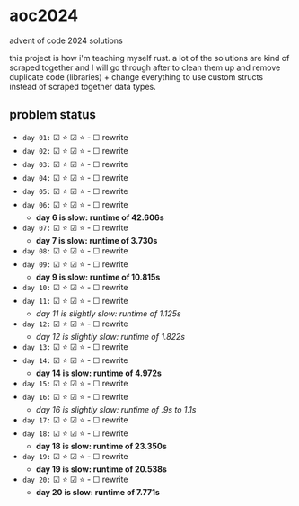 # aoc2024
advent of code 2024 solutions

this project is how i'm teaching myself rust. a lot of the solutions are kind of scraped together and I will go through after to clean them up and remove duplicate code (libraries) + change everything to use custom structs instead of scraped together data types.

## problem status

- `day 01:` &#x2611; ⭐ &#x2611; ⭐ - &#x2610; rewrite
- `day 02:` &#x2611; ⭐ &#x2611; ⭐ - &#x2610; rewrite
- `day 03:` &#x2611; ⭐ &#x2611; ⭐ - &#x2610; rewrite
- `day 04:` &#x2611; ⭐ &#x2611; ⭐ - &#x2610; rewrite
- `day 05:` &#x2611; ⭐ &#x2611; ⭐ - &#x2610; rewrite
- `day 06:` &#x2611; ⭐ &#x2611; ⭐ - &#x2610; rewrite
    - **day 6 is slow: runtime of 42.606s**
- `day 07:` &#x2611; ⭐ &#x2611; ⭐ - &#x2610; rewrite
    - **day 7 is slow: runtime of 3.730s**
- `day 08:` &#x2611; ⭐ &#x2611; ⭐ - &#x2610; rewrite
- `day 09:` &#x2611; ⭐ &#x2611; ⭐ - &#x2610; rewrite
    - **day 9 is slow: runtime of 10.815s**
- `day 10:` &#x2611; ⭐ &#x2611; ⭐ - &#x2610; rewrite
- `day 11:` &#x2611; ⭐ &#x2611; ⭐ - &#x2610; rewrite
    - *day 11 is slightly slow: runtime of 1.125s*
- `day 12:` &#x2611; ⭐ &#x2611; ⭐ - &#x2610; rewrite
    - *day 12 is slightly slow: runtime of 1.822s*
- `day 13:` &#x2611; ⭐ &#x2611; ⭐ - &#x2610; rewrite
- `day 14:` &#x2611; ⭐ &#x2611; ⭐ - &#x2610; rewrite
    - **day 14 is slow: runtime of 4.972s**
- `day 15:` &#x2611; ⭐ &#x2611; ⭐ - &#x2610; rewrite
- `day 16:` &#x2611; ⭐ &#x2611; ⭐ - &#x2610; rewrite
    - *day 16 is slightly slow: runtime of .9s to 1.1s*
- `day 17:` &#x2611; ⭐ &#x2611; ⭐ - &#x2610; rewrite
- `day 18:` &#x2611; ⭐ &#x2611; ⭐ - &#x2610; rewrite
    - **day 18 is slow: runtime of 23.350s**
- `day 19:` &#x2611; ⭐ &#x2611; ⭐ - &#x2610; rewrite
    - **day 19 is slow: runtime of 20.538s**
- `day 20:` &#x2611; ⭐ &#x2611; ⭐ - &#x2610; rewrite
    - **day 20 is slow: runtime of 7.771s**
